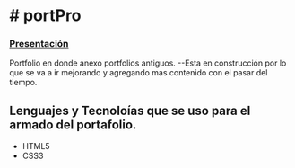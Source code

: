 # # portPro

### [Presentación](https://megagringa.github.io/portPro/index.html)

Portfolio en donde anexo portfolios antiguos.
--Esta en construcción por lo que se va a ir mejorando y agregando mas contenido 
con el pasar del tiempo.

## Lenguajes y Tecnoloías que se uso para el armado del portafolio.

- HTML5
- CSS3

